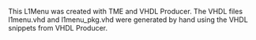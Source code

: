 This L1Menu was created with TME and VHDL Producer.
The VHDL files l1menu.vhd and l1menu_pkg.vhd were
generated by hand using the VHDL snippets from VHDL Producer.
